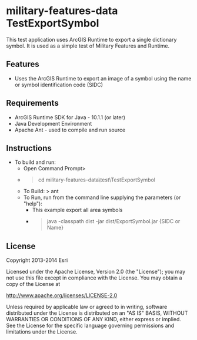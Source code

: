 # military-features-data TestExportSymbol

This test application uses ArcGIS Runtime to export a single dictionary symbol. It is used as a simple test of Military Features and Runtime. 

## Features

* Uses the ArcGIS Runtime to export an image of a symbol using the name or symbol identification code (SIDC) 

## Requirements

* ArcGIS Runtime SDK for Java - 10.1.1 (or later) 
* Java Development Environment
* Apache Ant - used to compile and run source

## Instructions

* To build and run:
    * Open Command Prompt>
    * > cd military-features-data\test\TestExportSymbol
    * To Build: > ant
    * To Run, run from the command line supplying the parameters (or "help"): 
        * This example export all area symbols
        * >java -classpath dist -jar dist/ExportSymbol.jar {SIDC or Name}

## License

Copyright 2013-2014 Esri

Licensed under the Apache License, Version 2.0 (the "License"); you may not use this file except in compliance with the License. You may obtain a copy of the License at

http://www.apache.org/licenses/LICENSE-2.0

Unless required by applicable law or agreed to in writing, software distributed under the License is distributed on an "AS IS" BASIS, WITHOUT WARRANTIES OR CONDITIONS OF ANY KIND, either express or implied. See the License for the specific language governing permissions and limitations under the License.